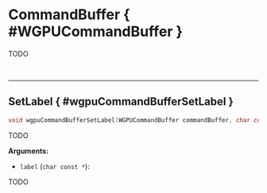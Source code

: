 

# CommandBuffer { #WGPUCommandBuffer }


TODO




<br/><!-- poor man's styling, just for the demo before we use a non default theme -->
***

## SetLabel { #wgpuCommandBufferSetLabel }

```C
void wgpuCommandBufferSetLabel(WGPUCommandBuffer commandBuffer, char const * label)
```


TODO




**Arguments:**


 - `label` (`char const *`):


TODO






